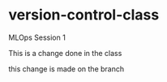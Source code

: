 # version-control-class
MLOps Session 1

This is a change done in the class

this change is made on the branch